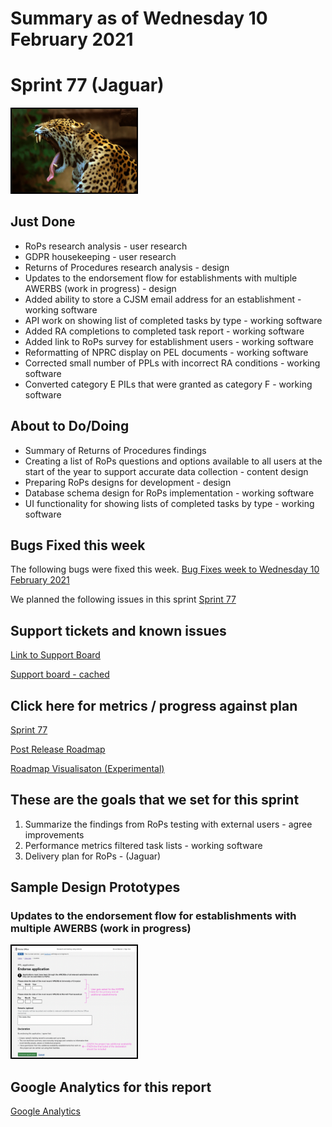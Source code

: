 # Summary as of Wednesday 10 February 2021 

# Sprint 77 (Jaguar)
<img src="graphs/jaguar.jpg" alt="HTML5 Icon" width="200" style="border:2px solid black">
<br>

## Just Done
* RoPs research analysis - user research
* GDPR housekeeping - user research
* Returns of Procedures research analysis - design
* Updates to the endorsement flow for establishments with multiple AWERBS (work in progress) - design
* Added ability to store a CJSM email address for an establishment - working software
* API work on showing list of completed tasks by type - working software
* Added RA completions to completed task report - working software
* Added link to RoPs survey for establishment users - working software
* Reformatting of NPRC display on PEL documents - working software
* Corrected small number of PPLs with incorrect RA conditions - working software
* Converted category E PILs that were granted as category F - working software

## About to Do/Doing
* Summary of Returns of Procedures findings
* Creating a list of RoPs questions and options available to all users at the start of the year to support accurate data collection - content design
* Preparing RoPs designs for development - design
* Database schema design for RoPs implementation - working software
* UI functionality for showing lists of completed tasks by type - working software

## Bugs Fixed this week
The following bugs were fixed this week.
[Bug Fixes week to Wednesday 10 February 2021](graphs/bugs10022021.png)

We planned the following issues in this sprint 
[Sprint 77](graphs/sprint10022021.png)

## Support tickets and known issues
[Link to Support Board](https://collaboration.homeoffice.gov.uk/jira/secure/RapidBoard.jspa?rapidView=1717&selectedIssue=ASSB-253)

[Support board - cached](graphs/supportBoard10022021.png)

## Click here for metrics / progress against plan
[Sprint 77](graphs/progress10022021.png)

[Post Release Roadmap](graphs/roadmap10022021.png)

[Roadmap Visualisaton (Experimental) ](roadmapVisualisation10022021.md)

## These are the goals that we set for this sprint
1. Summarize the findings from RoPs testing with external users - agree improvements
2. Performance metrics filtered task lists - working software 
3. Delivery plan for RoPs - (Jaguar)


## Sample Design Prototypes
### Updates to the endorsement flow for establishments with multiple AWERBS (work in progress)
<a href="graphs/proto1_10022021.png"><img src="graphs/proto1_10022021.png" alt="HTML5 Icon" width="200" style="border:2px solid black"></a>
<br>

## Google Analytics for this report
[Google Analytics](graphs/GA10022021.png)

